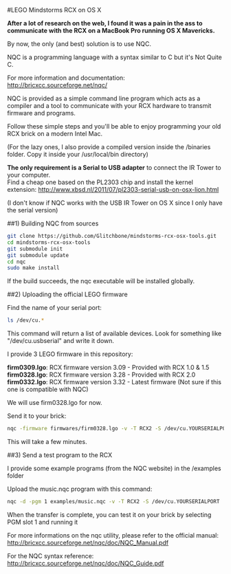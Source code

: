 #LEGO Mindstorms RCX on OS X

**After a lot of research on the web, I found it was a pain in the ass to communicate with the RCX on a MacBook Pro running OS X Mavericks.**

By now, the only (and best) solution is to use NQC.

NQC is a programming language with a syntax similar to C but it's Not Quite C.

For more information and documentation:  
http://bricxcc.sourceforge.net/nqc/

NQC is provided as a simple command line program which acts as a compiler and a tool to communicate with your RCX hardware to transmit firmware and programs.

Follow these simple steps and you'll be able to enjoy programming your old RCX brick on a modern Intel Mac.

(For the lazy ones, I also provide a compiled version inside the /binaries folder. Copy it inside your /usr/local/bin directory)

**The only requirement is a Serial to USB adapter** to connect the IR Tower to your computer.  
Find a cheap one based on the PL2303 chip and install the kernel extension: http://www.xbsd.nl/2011/07/pl2303-serial-usb-on-osx-lion.html

(I don't know if NQC works with the USB IR Tower on OS X since I only have the serial version)

##1) Building NQC from sources

```sh
git clone https://github.com/Glitchbone/mindstorms-rcx-osx-tools.git
cd mindstorms-rcx-osx-tools
git submodule init
git submodule update
cd nqc
sudo make install
```

If the build succeeds, the nqc executable will be installed globally.

##2) Uploading the official LEGO firmware

Find the name of your serial port:
```sh
ls /dev/cu.*
```
This command will return a list of available devices. Look for something like "/dev/cu.usbserial" and write it down.

I provide 3 LEGO firmware in this repository:

**firm0309.lgo**: RCX firmware version 3.09 - Provided with RCX 1.0 & 1.5  
**firm0328.lgo**: RCX firmware version 3.28 - Provided with RCX 2.0  
**firm0332.lgo**: RCX firmware version 3.32 - Latest firmware (Not sure if this one is compatible with NQC)

We will use firm0328.lgo for now.

Send it to your brick:
```sh
nqc -firmware firmwares/firm0328.lgo -v -T RCX2 -S /dev/cu.YOURSERIALPORT
```
This will take a few minutes.

##3) Send a test program to the RCX

I provide some example programs (from the NQC website) in the /examples folder

Upload the music.nqc program with this command:
```sh
nqc -d -pgm 1 examples/music.nqc -v -T RCX2 -S /dev/cu.YOURSERIALPORT
```
When the transfer is complete, you can test it on your brick by selecting PGM slot 1 and running it

For more informations on the nqc utility, please refer to the official manual:  
http://bricxcc.sourceforge.net/nqc/doc/NQC_Manual.pdf

For the NQC syntax reference:  
http://bricxcc.sourceforge.net/nqc/doc/NQC_Guide.pdf